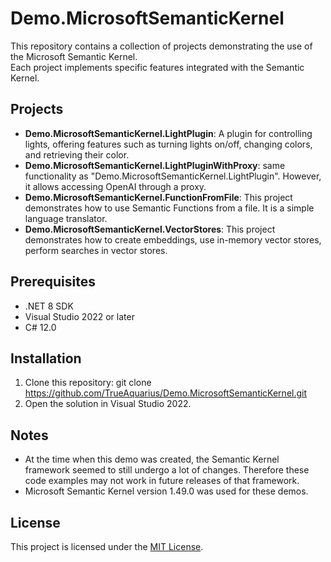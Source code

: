 # Demo.MicrosoftSemanticKernel  

This repository contains a collection of projects demonstrating the use of the Microsoft Semantic Kernel.  
Each project implements specific features integrated with the Semantic Kernel.  

## Projects  

- **Demo.MicrosoftSemanticKernel.LightPlugin**: A plugin for controlling lights, offering features such as turning lights on/off, changing colors, and retrieving their color.  
- **Demo.MicrosoftSemanticKernel.LightPluginWithProxy**: same functionality as "Demo.MicrosoftSemanticKernel.LightPlugin". However, it allows accessing OpenAI through a proxy.
- **Demo.MicrosoftSemanticKernel.FunctionFromFile**: This project demonstrates how to use Semantic Functions from a file. It is a simple language translator.
- **Demo.MicrosoftSemanticKernel.VectorStores**: This project demonstrates how to create embeddings, use in-memory vector stores, perform searches in vector stores. 

## Prerequisites  

- .NET 8 SDK  
- Visual Studio 2022 or later  
- C# 12.0  

## Installation  

1. Clone this repository: git clone https://github.com/TrueAquarius/Demo.MicrosoftSemanticKernel.git
2. Open the solution in Visual Studio 2022.

## Notes

- At the time when this demo was created, the Semantic Kernel framework seemed to still undergo a lot of changes. Therefore these code examples may not work in future releases of that framework.
- Microsoft Semantic Kernel version 1.49.0 was used for these demos.


## License

This project is licensed under the [MIT License](LICENSE).

